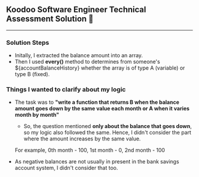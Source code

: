## Koodoo Software Engineer Technical Assessment Solution 👾

---

### Solution Steps

- Initally, I extracted the balance amount into an array.
- Then I used **every()** method to determines from someone's ${accountBalanceHistory} whether the array is of type A (variable) or type B (fixed).


### Things I wanted to clarify about my logic

- The task was to **"write a function that returns B when the balance amount goes down by the same value each month or A when it varies month by month"**
  - So, the question mentioned **only about the balance that goes down**, so my logic also followed the same. Hence, I didn't consider the part where the amount increases by the same value. 
  
  For example, 0th month - 100, 1st month - 0, 2nd month - 100
- As negative balances are not usually in present in the bank savings account system, I didn't consider that too.
